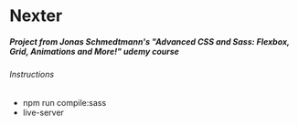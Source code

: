 # Nexter
##### Project from Jonas Schmedtmann's "Advanced CSS and Sass: Flexbox, Grid, Animations and More!" udemy course

###### Instructions
- npm run compile:sass
- live-server
